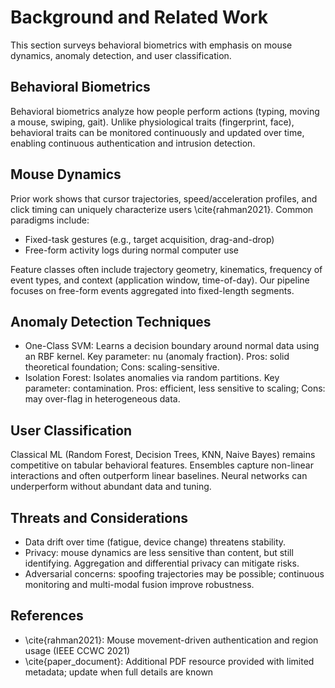 # Background and Related Work

This section surveys behavioral biometrics with emphasis on mouse dynamics, anomaly detection, and user classification.

## Behavioral Biometrics

Behavioral biometrics analyze how people perform actions (typing, moving a mouse, swiping, gait). Unlike physiological traits (fingerprint, face), behavioral traits can be monitored continuously and updated over time, enabling continuous authentication and intrusion detection.

## Mouse Dynamics

Prior work shows that cursor trajectories, speed/acceleration profiles, and click timing can uniquely characterize users \cite{rahman2021}. Common paradigms include:

- Fixed-task gestures (e.g., target acquisition, drag-and-drop)
- Free-form activity logs during normal computer use

Feature classes often include trajectory geometry, kinematics, frequency of event types, and context (application window, time-of-day). Our pipeline focuses on free-form events aggregated into fixed-length segments.

## Anomaly Detection Techniques

- One-Class SVM: Learns a decision boundary around normal data using an RBF kernel. Key parameter: nu (anomaly fraction). Pros: solid theoretical foundation; Cons: scaling-sensitive.
- Isolation Forest: Isolates anomalies via random partitions. Key parameter: contamination. Pros: efficient, less sensitive to scaling; Cons: may over-flag in heterogeneous data.

## User Classification

Classical ML (Random Forest, Decision Trees, KNN, Naive Bayes) remains competitive on tabular behavioral features. Ensembles capture non-linear interactions and often outperform linear baselines. Neural networks can underperform without abundant data and tuning.

## Threats and Considerations

- Data drift over time (fatigue, device change) threatens stability.
- Privacy: mouse dynamics are less sensitive than content, but still identifying. Aggregation and differential privacy can mitigate risks.
- Adversarial concerns: spoofing trajectories may be possible; continuous monitoring and multi-modal fusion improve robustness.

## References

- \cite{rahman2021}: Mouse movement-driven authentication and region usage (IEEE CCWC 2021)
- \cite{paper_document}: Additional PDF resource provided with limited metadata; update when full details are known
